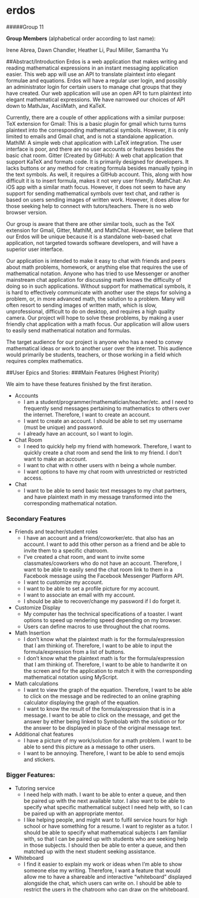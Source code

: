 # erdos

#####Group 11

**Group Members** (alphabetical order according to last name):

Irene Abrea, Dawn Chandler, Heather Li, Paul Miiller, Samantha Yu

##Abstract/Introduction
Erdos is a web application that makes writing and reading mathematical expressions in an instant messaging application easier. This web app will use an API to translate plaintext into elegant formulae and equations. Erdos will have a regular user login, and possibly an administrator login for certain users to manage chat groups that they have created. Our web application will use an open API to turn plaintext into elegant mathematical expressions. We have narrowed our choices of API down to MathJax, AsciiMath, and KaTeX. 

Currently, there are a couple of other applications with a similar purpose:
TeX extension for Gmail: This is a basic plugin for gmail which turns turns plaintext into the corresponding mathematical symbols. However, it is only limited to emails and Gmail chat, and is not a standalone application.
MathIM: A simple web chat application with LaTeX integration. The user interface is poor, and there are no user accounts or features besides the basic chat room.
Gitter (Created by GitHub): A web chat application that support KaTeX and formats code. It is primarily designed for developers. It lacks buttons or any method for creating formula besides manually typing in the text symbols. As well, it requires a GitHub account. This, along with how difficult it is to insert formula, makes it not very user friendly. 
MathChat: An iOS app with a similar math focus. However, it does not seem to have any support for sending mathematical symbols over text chat, and rather is based on users sending images of written work. However, it does allow for those seeking help to connect with tutors/teachers. There is no web browser version. 

Our group is aware that there are other similar tools, such as the TeX extension for Gmail, Gitter, MathIM, and MathChat. However, we believe that our Erdos will be unique because it is a standalone web-based chat application, not targeted towards software developers, and will have a superior user interface.

Our application is intended to make it easy to chat with friends and peers about math problems, homework, or anything else that requires the use of mathematical notation. Anyone who has tried to use Messenger or another mainstream chat application for discussing math knows the difficulty of doing so in such applications. Without support for mathematical symbols, it is hard to effectively communicate with another user the steps for solving a problem, or, in more advanced math, the solution to a problem. Many will often resort to sending images of written math, which is slow, unprofessional, difficult to do on desktop, and requires a high quality camera. Our project will hope to solve these problems, by making a user friendly chat application with a math focus. Our application will allow users to easily send mathematical notation and formulas.

The target audience for our project is anyone who has a need to convey mathematical ideas or work to another user over the internet. This audience would primarily be students, teachers, or those working in a field which requires complex mathematics. 


##User Epics and Stories: 
###Main Features (Highest Priority)

We aim to have these features finished by the first iteration.

* Accounts
  * I am a student/programmer/mathematician/teacher/etc. and I need to frequently send messages pertaining to mathematics to others over the internet. Therefore, I want to create an account.
  * I want to create an account. I should be able to set my username (must be unique) and password.
  * I already have an account, so I want to login.
* Chat Room
  * I need to quickly help my friend with homework. Therefore, I want to quickly create a chat room and send the link to my friend. I don’t want to make an account. 
  * I want to chat with n other users with n being a whole number.
  * I want options to have my chat room with unrestricted or restricted access.
* Chat
   * I want to be able to send basic text messages to my chat partners, and have plaintext math in my message transformed into the corresponding mathematical notation.

### Secondary Features
  * Friends and teacher/student roles
    * I have an account and a friend/coworker/etc. that also has an account. I want to add this other person as a friend and be able to invite them to a specific chatroom.
    * I’ve created a chat room, and want to invite some classmates/coworkers who do not have an account. Therefore, I want to be able to easily send the chat room link to them in a Facebook message using the Facebook Messenger Platform API.
    * I want to customize my account.
    * I want to be able to set a profile picture for my account.
    * I want to associate an email with my account.
    * I should be able to recover/change my password if I do forget it.
  * Customize Display
    * My computer has the technical specifications of a toaster. I want options to speed up rendering speed depending on my browser.
    * Users can define macros to use throughout the chat rooms.
  * Math Insertion
    * I don’t know what the plaintext math is for the formula/expression that I am thinking of. Therefore, I want to be able to input the formula/expression from a list of buttons.
    * I don’t know what the plaintext math is for the formula/expression that I am thinking of. Therefore, I want to be able to handwrite it on the screen and for the application to match it with the corresponding mathematical notation using MyScript.
  * Math calculations
    * I want to view the graph of the equation. Therefore, I want to be able to click on the message and be redirected to an online graphing calculator displaying the graph of the equation.
    * I want to know the result of the formula/expression that is in a message. I want to be able to click on the message, and get the answer by either being linked to Symbolab with the solution or for the answer to be displayed in place of the original message text.
  * Additional chat features
    * I have a picture of my work/solution for a math problem. I want to be able to send this picture as a message to other users.
    * I want to be annoying. Therefore, I want to be able to send emojis and stickers.
  
### Bigger Features:
* Tutoring service
  * I need help with math. I want to be able to enter a queue, and then be paired up with the next available tutor. I also want to be able to specify what specific mathematical subject I need help with, so I can be paired up with an appropriate mentor.
  * I like helping people, and might want to fulfil service hours for high school or have something for a resume. I want to register as a tutor. I should be able to specify what mathematical subjects I am familiar with, so that I can be paired up with students who are seeking help in those subjects. I should then be able to enter a queue, and then matched up with the next student seeking assistance.
* Whiteboard
  * I find it easier to explain my work or ideas when I’m able to show someone else my writing. Therefore, I want a feature that would allow me to have a shareable and interactive “whiteboard” displayed alongside the chat, which users can write on. I should be able to restrict the users in the chatroom who can draw on the whiteboard.
